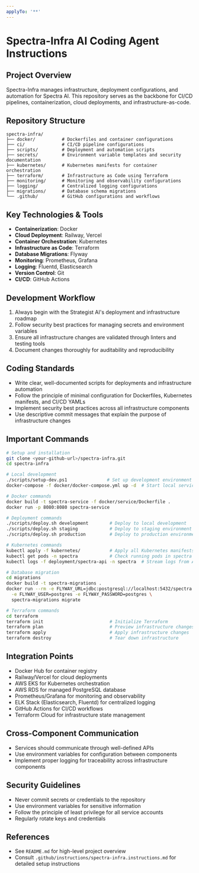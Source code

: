```yaml
---
applyTo: '**'
---
```

# Spectra-Infra AI Coding Agent Instructions

## Project Overview

Spectra-Infra manages infrastructure, deployment configurations, and automation for Spectra AI. This repository serves as the backbone for CI/CD pipelines, containerization, cloud deployments, and infrastructure-as-code.

## Repository Structure

```
spectra-infra/
├── docker/          # Dockerfiles and container configurations
├── ci/              # CI/CD pipeline configurations 
├── scripts/         # Deployment and automation scripts
├── secrets/         # Environment variable templates and security documentation
├── kubernetes/      # Kubernetes manifests for container orchestration
├── terraform/       # Infrastructure as Code using Terraform
├── monitoring/      # Monitoring and observability configurations
├── logging/         # Centralized logging configurations
├── migrations/      # Database schema migrations
└── .github/         # GitHub configurations and workflows
```

## Key Technologies & Tools

- **Containerization**: Docker
- **Cloud Deployment**: Railway, Vercel
- **Container Orchestration**: Kubernetes
- **Infrastructure as Code**: Terraform
- **Database Migrations**: Flyway
- **Monitoring**: Prometheus, Grafana
- **Logging**: Fluentd, Elasticsearch
- **Version Control**: Git
- **CI/CD**: GitHub Actions

## Development Workflow

1. Always begin with the Strategist AI's deployment and infrastructure roadmap
2. Follow security best practices for managing secrets and environment variables
3. Ensure all infrastructure changes are validated through linters and testing tools
4. Document changes thoroughly for auditability and reproducibility

## Coding Standards

- Write clear, well-documented scripts for deployments and infrastructure automation
- Follow the principle of minimal configuration for Dockerfiles, Kubernetes manifests, and CI/CD YAMLs
- Implement security best practices across all infrastructure components
- Use descriptive commit messages that explain the purpose of infrastructure changes

## Important Commands

```bash
# Setup and installation
git clone <your-github-url>/spectra-infra.git
cd spectra-infra

# Local development
./scripts/setup-dev.ps1               # Set up development environment (Windows PowerShell)
docker-compose -f docker/docker-compose.yml up -d  # Start local services

# Docker commands
docker build -t spectra-service -f docker/service/Dockerfile .
docker run -p 8080:8080 spectra-service

# Deployment commands
./scripts/deploy.sh development        # Deploy to local development
./scripts/deploy.sh staging            # Deploy to staging environment
./scripts/deploy.sh production         # Deploy to production environment

# Kubernetes commands
kubectl apply -f kubernetes/           # Apply all Kubernetes manifests
kubectl get pods -n spectra            # Check running pods in spectra namespace
kubectl logs -f deployment/spectra-api -n spectra  # Stream logs from API service

# Database migration
cd migrations
docker build -t spectra-migrations .
docker run --rm -e FLYWAY_URL=jdbc:postgresql://localhost:5432/spectra \
  -e FLYWAY_USER=postgres -e FLYWAY_PASSWORD=postgres \
  spectra-migrations migrate

# Terraform commands
cd terraform
terraform init                         # Initialize Terraform
terraform plan                         # Preview infrastructure changes
terraform apply                        # Apply infrastructure changes
terraform destroy                      # Tear down infrastructure
```

## Integration Points

- Docker Hub for container registry
- Railway/Vercel for cloud deployments
- AWS EKS for Kubernetes orchestration
- AWS RDS for managed PostgreSQL database
- Prometheus/Grafana for monitoring and observability
- ELK Stack (Elasticsearch, Fluentd) for centralized logging
- GitHub Actions for CI/CD workflows
- Terraform Cloud for infrastructure state management

## Cross-Component Communication

- Services should communicate through well-defined APIs
- Use environment variables for configuration between components
- Implement proper logging for traceability across infrastructure components

## Security Guidelines

- Never commit secrets or credentials to the repository
- Use environment variables for sensitive information
- Follow the principle of least privilege for all service accounts
- Regularly rotate keys and credentials

## References

- See `README.md` for high-level project overview
- Consult `.github/instructions/spectra-infra.instructions.md` for detailed setup instructions
